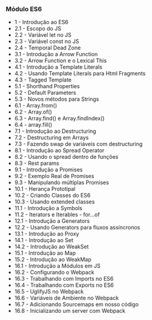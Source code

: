 
### Módulo ES6

- 1 - Introdução ao ES6 
- 2.1 - Escopo do JS 
- 2.2 - Variável let no JS 
- 2.3 - Variável const no JS 
- 2.4 - Temporal Dead Zone 
- 3.1 - Introdução a Arrow Function 
- 3.2 - Arrow Function e o Lexical This 
- 4.1 - Introdução a Template Literals
- 4.2 - Usando Template Literals para Html Fragments
- 4.3 - Tagged Template
- 5.1 - Shorthand Properties
- 5.2 - Default Parameters
- 5.3 - Novos métodos para Strings
- 6.1 - Array.from()
- 6.2 - Array.of()
- 6.3 - Array.find() e Array.findIndex()
- 6.4 - array.fill()
- 7.1 - Introdução ao Destructuring
- 7.2 - Destructuring em Arrays
- 7.3 - Fazendo swap de variáveis com destructuring
- 8.1 - Introdução ao Spread Operator
- 8.2 - Usando o spread dentro de funções
- 8.3 - Rest params
- 9.1 - Introdução a Promises
- 9.2 - Exemplo Real de Promises
- 9.3 - Manipulando múltiplas Promises
- 10.1 - Herança Prototipal
- 10.2 - Criando Classes do ES6
- 10.3 - Usando extended classes
- 11.1 - Introdução a Symbols
- 11.2 - Iterators e Iterables - for...of
- 12.1 - Introdução a Generators
- 12.2 - Usando Generators para fluxos assíncronos
- 13.1 - Introdução ao Proxy
- 14.1 - Introdução ao Set
- 14.2 - Introdução ao WeakSet
- 15.1 - Introdução ao Map
- 15.2 - Introdução ao WeakMap
- 16.1 - Introdução a Módulos em JS
- 16.2 - Configurando o Webpack
- 16.3 - Trabalhando com Imports no ES6
- 16.4 - Trabalhando com Exports no ES6
- 16.5 - UglifyJS no Webpack
- 16.6 - Variáveis de Ambiente no Webpack
- 16.7 - Adicionando Sourcemaps em nosso código
- 16.8 - Inicializando um server com Webpack